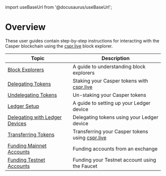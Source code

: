 import useBaseUrl from '@docusaurus/useBaseUrl';

# Overview

These user guides contain step-by-step instructions for interacting with the Casper blockchain using the [cspr.live](http://cspr.live) block explorer.

|Topic|Description|
|----|-----------|
|[Block Explorers](./block-explorer.md)| A guide to understanding block explorers |
|[Delegating Tokens](./delegate-ui.md)| Staking your Casper tokens with [cspr.live](http://cspr.live) |
|[Undelegating Tokens](./undelegate-ui.md)| Un-staking your Casper tokens |
|[Ledger Setup](./ledger-setup.md)| A guide to setting up your Ledger device |
|[Delegating with Ledger Devices](./staking-ledger.md)| Delegating tokens using your Ledger device |
|[Transferring Tokens](./token-transfer.md)| Transferring your Casper tokens using [cspr.live](http://cspr.live) |
|[Funding Mainnet Accounts](./funding-from-exchanges.md)| Funding accounts from an exchange |
|[Funding Testnet Accounts](./testnet-faucet.md)| Funding your Testnet account using the Faucet |